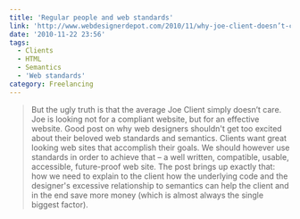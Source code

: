```yaml
---
title: 'Regular people and web standards'
link: 'http://www.webdesignerdepot.com/2010/11/why-joe-client-doesn’t-care-about-standards/'
date: '2010-11-22 23:56'
tags:
  - Clients
  - HTML
  - Semantics
  - 'Web standards'
category: Freelancing
---
```


> But the ugly truth is that the average Joe Client simply doesn’t care. Joe is looking not for a compliant website, but for an effective website.
Good post on why web designers shouldn't get too excited about their beloved web standards and semantics. Clients want great looking web sites that accomplish their goals. We should however use standards in order to achieve that – a well written, compatible, usable, accessible, future-proof web site. The post brings up exactly that: how we need to explain to the client how the underlying code and the designer's excessive relationship to semantics can help the client and in the end save more money (which is almost always the single biggest factor).
